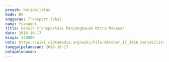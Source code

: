 ```yaml
---
proyek: kerjabilitas
kode: B5
anggaran: Transport lokal
nama: Yusnaeni
title: bensin transportasi Penjangkauan Mitra Makasar
date: 2016-10-17
biaya: 130000
nota: https://wiki.ciptamedia.org/wiki/File:Oktober_17_2016_kerjabilitas_B5_bensin_takalar_neni.jpg
tanggalpelunasan: 2016-10-17
notapelunasan:
---
```

